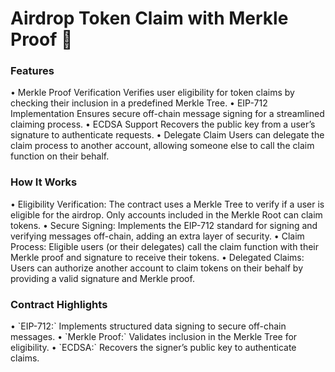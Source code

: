 # Airdrop Token Claim with Merkle Proof 🌟

<h3>Features</h3>
• Merkle Proof Verification
  Verifies user eligibility for token claims by checking their inclusion in a predefined Merkle Tree.
• EIP-712 Implementation
  Ensures secure off-chain message signing for a streamlined claiming process.
• ECDSA Support
  Recovers the public key from a user’s signature to authenticate requests.
• Delegate Claim
  Users can delegate the claim process to another account, allowing someone else to call the claim function on their behalf.

<h3>How It Works</h3>
• Eligibility Verification:
  The contract uses a Merkle Tree to verify if a user is eligible for the airdrop. Only accounts included in the Merkle Root can claim tokens.
• Secure Signing:
  Implements the EIP-712 standard for signing and verifying messages off-chain, adding an extra layer of security.
• Claim Process:
  Eligible users (or their delegates) call the claim function with their Merkle proof and signature to receive their tokens.
• Delegated Claims:
  Users can authorize another account to claim tokens on their behalf by providing a valid signature and Merkle proof.

<h3>Contract Highlights</h3>
• `EIP-712:` Implements structured data signing to secure off-chain messages.
• `Merkle Proof:` Validates inclusion in the Merkle Tree for eligibility.
• `ECDSA:` Recovers the signer’s public key to authenticate claims.
